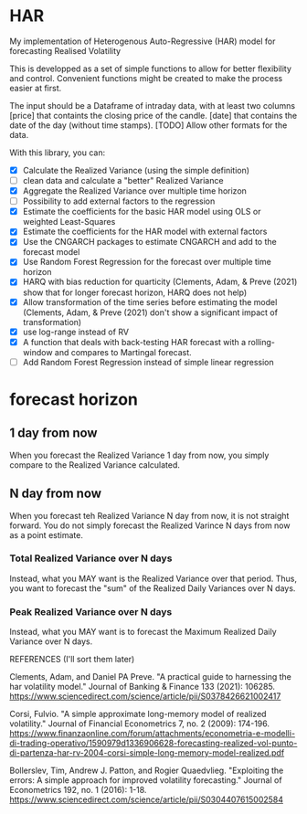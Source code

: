 # HAR

My implementation of Heterogenous Auto-Regressive (HAR) model for forecasting Realised Volatility

This is developped as a set of simple functions to allow for better flexibility and control.
Convenient functions might be created to make the process easier at first.

The input should be a Dataframe of intraday data, with at least two columns
[price] that containts the closing price of the candle.
[date] that contains the date of the day (without time stamps).
[TODO] Allow other formats for the data.

With this library, you can:
- [x] Calculate the Realized Variance (using the simple definition)
- [ ] clean data and calculate a "better" Realized Variance
- [x] Aggregate the Realized Variance over multiple time horizon
- [ ] Possibility to add external factors to the regression
- [x] Estimate the coefficients for the basic HAR model using OLS or weighted Least-Squares
- [x] Estimate the coefficients for the HAR model with external factors
- [x] Use the CNGARCH packages to estimate CNGARCH and add to the forecast model
- [x] Use Random Forest Regression for the forecast over multiple time horizon
- [x] HARQ with bias reduction for quarticity (Clements, Adam, & Preve (2021) show that for longer forecast horizon, HARQ does not help)
- [x] Allow transformation of the time series before estimating the model (Clements, Adam, & Preve (2021) don't show a significant impact of transformation)
- [x] use log-range instead of RV
- [x] A function that deals with back-testing HAR forecast with a rolling-window and compares to Martingal forecast.
- [ ] Add Random Forest Regression instead of simple linear regression

# forecast horizon

## 1 day from now
When you forecast the Realized Variance 1 day from now, you simply compare to the Realized Variance calculated.

## N day from now
When you forecast teh Realized Variance N day from now, it is not straight forward. You do not simply forecast the Realized Varince N days from now as a point estimate. 

### Total Realized Variance over N days
Instead, what you MAY want is the Realized Variance over that period. Thus, you want to forecast the "sum" of the Realized Daily Variances over N days.

### Peak Realized Variance over N days
Instead, what you MAY want is to forecast the Maximum Realized Daily Variance over N days.



REFERENCES (I'll sort them later)

Clements, Adam, and Daniel PA Preve. "A practical guide to harnessing the har volatility model." Journal of Banking & Finance 133 (2021): 106285.
https://www.sciencedirect.com/science/article/pii/S0378426621002417


Corsi, Fulvio. "A simple approximate long-memory model of realized volatility." Journal of Financial Econometrics 7, no. 2 (2009): 174-196.
https://www.finanzaonline.com/forum/attachments/econometria-e-modelli-di-trading-operativo/1590979d1336906628-forecasting-realized-vol-punto-di-partenza-har-rv-2004-corsi-simple-long-memory-model-realized.pdf


Bollerslev, Tim, Andrew J. Patton, and Rogier Quaedvlieg. "Exploiting the errors: A simple approach for improved volatility forecasting." Journal of Econometrics 192, no. 1 (2016): 1-18.
https://www.sciencedirect.com/science/article/pii/S0304407615002584







